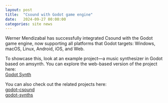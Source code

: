 ```yaml
---
layout: post
title:  "Csound with Godot game engine"
date:   2024-09-27 00:00:00
categories: site news
---
```


Werner Mendizabal has successfully integrated Csound with the Godot game engine, now supporting all platforms that Godot targets: Windows, macOS, Linux, Android, iOS, and Web.

To showcase this, look at an example project—a music synthesizer in Godot based on amsynth. You can explore the web-based version of the project here:  
	[Godot Synth](https://nonameentername.github.io/godot-synths/godot-synths.html)

You can also check out the related projects here:  
    [godot-csound](https://github.com/nonameentername/godot-csound)  
    [godot-synths](https://github.com/nonameentername/godot-synths)
